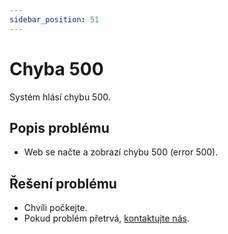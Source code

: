 ```yaml
---
sidebar_position: 51
---
```


# Chyba 500

Systém hlásí chybu 500.

## Popis problému

- Web se načte a zobrazí chybu 500 (error 500).

## Řešení problému

- Chvíli počkejte.
- Pokud problém přetrvá, [kontaktujte nás](/docs/kontakt).
